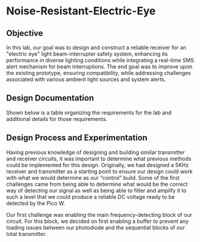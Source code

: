 # Noise-Resistant-Electric-Eye

## Objective
In this lab, our goal was to design and construct a reliable receiver for an "electric eye" light beam-interrupter safety system, enhancing its performance in diverse lighting conditions while integrating a real-time SMS alert mechanism for beam interruptions. The end goal was to improve upon the existing prototype, ensuring compatibility, while addressing challenges associated with various ambient light sources and system alerts.

## Design Documentation
Shown below is a table organizing the requirements for the lab and additional details for those requirements.

## Design Process and Experimentation
Having previous knowledge of designing and building similar transmitter and receiver circuits, it was important to determine what previous methods could be implemented for this design. Originally, we had designed a 5KHz receiver and transmitter as a starting point to ensure our design could work with what we would determine as our “control” build. Some of the first challenges came from being able to determine what would be the correct way of detecting our signal as well as being able to filter and amplify it to such a level that we could produce a reliable DC voltage ready to be detected by the Pico W.

Our first challenge was enabling the main frequency-detecting block of our circuit. For this block, we decided on first enabling a buffer to prevent any loading issues between our photodiode and the sequential blocks of our total transmitter.
